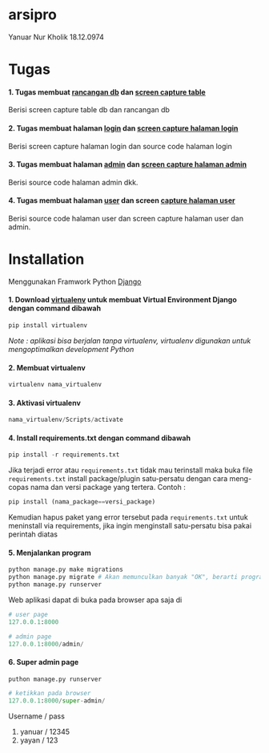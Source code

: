 # arsipro
Yanuar Nur Kholik 18.12.0974

# Tugas
#### 1. Tugas membuat [rancangan db](https://github.com/yanuarkholik/arsipro/tree/main/screen_capture/db) dan [screen capture table](https://github.com/yanuarkholik/arsipro/tree/main/screen_capture/rancangan%20db)
Berisi screen capture table db dan rancangan db
#### 2. Tugas membuat halaman [login](https://github.com/yanuarkholik/arsipro/blob/main/templates/login/login.html) dan [screen capture halaman login](https://github.com/yanuarkholik/arsipro/blob/main/screen_capture/Login/Login.png)
Berisi screen capture halaman login dan source code halaman login
#### 3. Tugas membuat halaman [admin](https://github.com/yanuarkholik/arsipro/tree/main/templates/admin) dan [screen capture halaman admin](https://github.com/yanuarkholik/arsipro/tree/main/screen_capture/interface)
Berisi source code halaman admin dkk.
#### 4. Tugas membuat halaman [user](https://github.com/yanuarkholik/arsipro/blob/main/templates/base.html) dan screen [capture halaman user](https://github.com/yanuarkholik/arsipro/tree/main/screen_capture/interface)
Berisi source code halaman user dan screen capture halaman user dan admin.

# Installation
Menggunakan Framwork Python [Django](https://docs.djangoproject.com/en/3.1/topics/install/)

#### 1. Download [virtualenv](https://yasoob.me/2013/07/30/what-is-virtualenv/) untuk membuat Virtual Environment Django dengan command dibawah
```python
pip install virtualenv
```
*Note : aplikasi bisa berjalan tanpa virtualenv, virtualenv digunakan untuk mengoptimalkan development Python*
#### 2. Membuat virtualenv
```python
virtualenv nama_virtualenv
```
#### 3. Aktivasi virtualenv
```python
nama_virtualenv/Scripts/activate
```
#### 4. Install requirements.txt dengan command dibawah
```python 
pip install -r requirements.txt
```
Jika terjadi error atau ```requirements.txt``` tidak mau terinstall maka buka file ```requirements.txt``` install package/plugin satu-persatu dengan cara meng-copas nama dan versi package yang tertera. Contoh :
```python
pip install (nama_package==versi_package)
```
Kemudian hapus paket yang error tersebut pada ```requirements.txt``` untuk meninstall via requirements, jika ingin menginstall satu-persatu bisa pakai perintah diatas

#### 5. Menjalankan program
```python
python manage.py make migrations
python manage.py migrate # Akan memunculkan banyak "OK", berarti program tidak ada masalah
python manage.py runserver
```
Web aplikasi dapat di buka pada browser apa saja di  
```python 
# user page
127.0.0.1:8000

# admin page
127.0.0.1:8000/admin/
```

#### 6. Super admin page
```python 
puthon manage.py runserver

# ketikkan pada browser
127.0.0.1:8000/super-admin/
```
Username / pass
1. yanuar / 12345
2. yayan / 123


